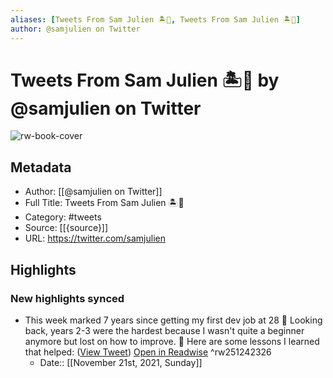 ```yaml
---
aliases: [Tweets From Sam Julien 🏝🔌, Tweets From Sam Julien 🏝🔌]
author: @samjulien on Twitter
---
```

# Tweets From Sam Julien 🏝🔌 by @samjulien on Twitter

![rw-book-cover](https://pbs.twimg.com/profile_images/1340055522377003008/PhDtP3YS.jpg)

## Metadata
- Author: [[@samjulien on Twitter]]
- Full Title: Tweets From Sam Julien 🏝🔌
- Category: #tweets
- Source: [[{source}]]
- URL: https://twitter.com/samjulien

## Highlights
### New highlights synced
- This week marked 7 years since getting my first dev job at 28 🎉 
  Looking back, years 2-3 were the hardest because I wasn't quite a beginner anymore but lost on how to improve.
  🧵 Here are some lessons I learned that helped: ([View Tweet](https://twitter.com/samjulien/status/1461778704628174851)) [Open in Readwise](https://readwise.io/open/251242326) ^rw251242326
    - Date:: [[November 21st, 2021, Sunday]]
